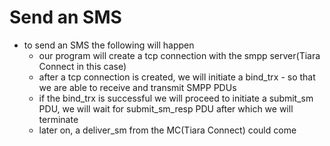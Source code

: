 # Send an SMS
- to send an SMS the following will happen
    - our program will create a tcp connection with the smpp server(Tiara Connect in this case)
    - after a tcp connection is created, we will initiate a bind_trx - so that we are able to receive and transmit SMPP PDUs
    - if the bind_trx is successful we will proceed to initiate a submit_sm PDU, we will wait for submit_sm_resp PDU after which we will terminate
    - later on,  a deliver_sm from the MC(Tiara Connect) could come 